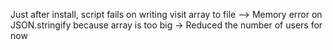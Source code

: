 Just after install, script fails on writing visit array to file
--> Memory error on JSON.stringify because array is too big
-> Reduced the number of users for now